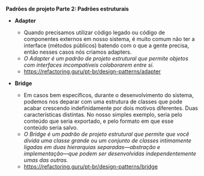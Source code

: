 **Padrões de projeto Parte 2: Padrões estruturais**

 - **Adapter**
    - Quando precisamos utilizar código legado ou código de componentes externos em nosso sistema, é muito comum não ter a interface (métodos públicos) batendo com o que a gente precisa, então nesses casos nós criamos adapters.
    - _O Adapter é um padrão de projeto estrutural que permite objetos com interfaces incompatíveis colaborarem entre si._
    - https://refactoring.guru/pt-br/design-patterns/adapter

 - **Bridge**
    - Em casos bem específicos, durante o desenvolvimento do sistema, podemos nos deparar com uma estrutura de classes que pode acabar crescendo indefinidamente por dois motivos diferentes. Duas características distintas. No nosso simples exemplo, seria pelo conteúdo que seria exportado, e pelo formato em que esse conteúdo seria salvo.
    - _O Bridge é um padrão de projeto estrutural que permite que você divida uma classe grande ou um conjunto de classes intimamente ligadas em duas hierarquias separadas—abstração e implementação—que podem ser desenvolvidas independentemente umas das outras._
    - https://refactoring.guru/pt-br/design-patterns/bridge